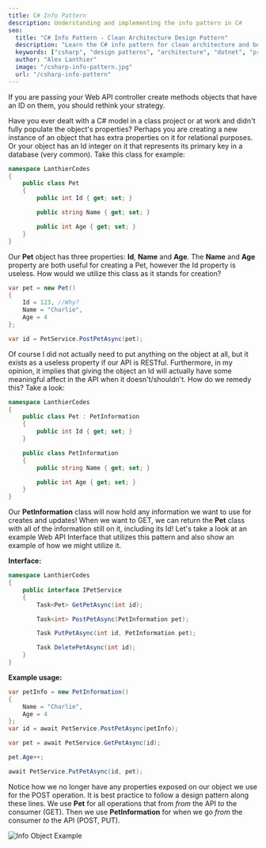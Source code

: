 ```yaml
---
title: C# Info Pattern
description: Understanding and implementing the info pattern in C#
seo:
  title: "C# Info Pattern - Clean Architecture Design Pattern"
  description: "Learn the C# info pattern for clean architecture and better code organization. Understand when and how to implement this design pattern in your C# applications."
  keywords: ["csharp", "design patterns", "architecture", "dotnet", "programming", "clean code"]
  author: "Alex Lanthier"
  image: "/csharp-info-pattern.jpg"
  url: "/csharp-info-pattern"
---
```


If you are passing your Web API controller create methods objects that have an ID on them, you should rethink your strategy.

Have you ever dealt with a C# model in a class project or at work and didn't fully populate the object's properties? Perhaps you are creating a new instance of an object that has extra properties on it for relational purposes. Or your object has an Id integer on it that represents its primary key in a database (very common). Take this class for example:

```csharp
namespace LanthierCodes
{
    public class Pet
    {
        public int Id { get; set; }

        public string Name { get; set; }

        public int Age { get; set; }
    }
}
```

Our **Pet** object has three properties: **Id**, **Name** and **Age**. The **Name** and **Age** property are both useful for creating a Pet, however the Id property is useless. How would we utilize this class as it stands for creation?

```csharp
var pet = new Pet()
{
    Id = 123, //Why?
    Name = "Charlie",
    Age = 4
};

var id = PetService.PostPetAsync(pet);
```

Of course I did not actually need to put anything on the object at all, but it exists as a useless property if our API is RESTful. Furthermore, in my opinion, it implies that giving the object an Id will actually have some meaningful affect in the API when it doesn't/shouldn't. How do we remedy this? Take a look:

```csharp
namespace LanthierCodes
{
    public class Pet : PetInformation
    {
        public int Id { get; set; }
    }

    public class PetInformation
    {
        public string Name { get; set; }

        public int Age { get; set; }
    }
}
```

Our **PetInformation** class will now hold any information we want to use for creates and updates! When we want to GET, we can return the **Pet** class with all of the information still on it, including its Id! Let's take a look at an example Web API Interface that utilizes this pattern and also show an example of how we might utilize it.

**Interface:**

```csharp
namespace LanthierCodes
{
    public interface IPetService
    {
        Task<Pet> GetPetAsync(int id);

        Task<int> PostPetAsync(PetInformation pet);

        Task PutPetAsync(int id, PetInformation pet);

        Task DeletePetAsync(int id);
    }
}
```

**Example usage:**

```csharp
var petInfo = new PetInformation()
{
    Name = "Charlie",
    Age = 4
};
var id = await PetService.PostPetAsync(petInfo);

var pet = await PetService.GetPetAsync(id);

pet.Age++;

await PetService.PutPetAsync(id, pet);
```

Notice how we no longer have any properties exposed on our object we use for the POST operation. It is best practice to follow a design pattern along these lines. We use **Pet** for all operations that from *from* the API *to* the consumer (GET). Then we use **PetInformation** for when we go *from* the consumer *to* the API (POST, PUT).

![Info Object Example](/infoobject.png) 